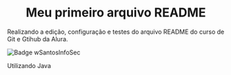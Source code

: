 <h1 align="center"> Meu primeiro arquivo README </h1> 
Realizando a edição, configuração e testes do arquivo README do curso de Git e Gtihub da Alura.


<p1 align="center"> ![Badge wSantosInfoSec](https://img.shields.io/badge/wSantos-infoSec-blue) </h1>

Utilizando Java
